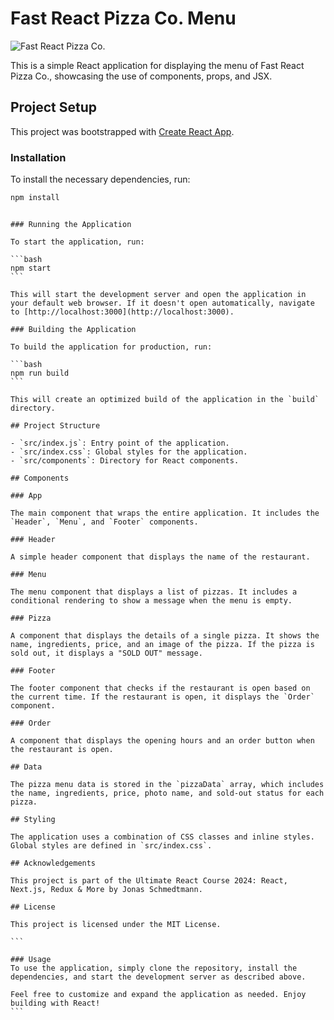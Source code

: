 # Fast React Pizza Co. Menu

![Fast React Pizza Co.](https://i.imgur.com/CUKU4hql.jpg)

This is a simple React application for displaying the menu of Fast React Pizza Co., showcasing the use of components, props, and JSX.

## Project Setup

This project was bootstrapped with [Create React App](https://github.com/facebook/create-react-app).

### Installation

To install the necessary dependencies, run:

```bash
npm install
```

````

### Running the Application

To start the application, run:

```bash
npm start
```

This will start the development server and open the application in your default web browser. If it doesn't open automatically, navigate to [http://localhost:3000](http://localhost:3000).

### Building the Application

To build the application for production, run:

```bash
npm run build
```

This will create an optimized build of the application in the `build` directory.

## Project Structure

- `src/index.js`: Entry point of the application.
- `src/index.css`: Global styles for the application.
- `src/components`: Directory for React components.

## Components

### App

The main component that wraps the entire application. It includes the `Header`, `Menu`, and `Footer` components.

### Header

A simple header component that displays the name of the restaurant.

### Menu

The menu component that displays a list of pizzas. It includes a conditional rendering to show a message when the menu is empty.

### Pizza

A component that displays the details of a single pizza. It shows the name, ingredients, price, and an image of the pizza. If the pizza is sold out, it displays a "SOLD OUT" message.

### Footer

The footer component that checks if the restaurant is open based on the current time. If the restaurant is open, it displays the `Order` component.

### Order

A component that displays the opening hours and an order button when the restaurant is open.

## Data

The pizza menu data is stored in the `pizzaData` array, which includes the name, ingredients, price, photo name, and sold-out status for each pizza.

## Styling

The application uses a combination of CSS classes and inline styles. Global styles are defined in `src/index.css`.

## Acknowledgements

This project is part of the Ultimate React Course 2024: React, Next.js, Redux & More by Jonas Schmedtmann.

## License

This project is licensed under the MIT License.

```

### Usage
To use the application, simply clone the repository, install the dependencies, and start the development server as described above.

Feel free to customize and expand the application as needed. Enjoy building with React!
```
````
